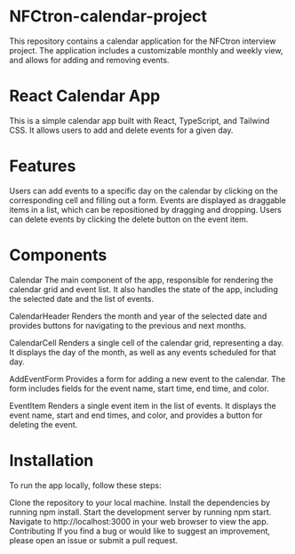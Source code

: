 # NFCtron-calendar-project
This repository contains a calendar application for the NFCtron interview project. The application includes a customizable monthly and weekly view, and allows for adding and removing events.


# React Calendar App
This is a simple calendar app built with React, TypeScript, and Tailwind CSS. It allows users to add and delete events for a given day.

# Features
Users can add events to a specific day on the calendar by clicking on the corresponding cell and filling out a form.
Events are displayed as draggable items in a list, which can be repositioned by dragging and dropping.
Users can delete events by clicking the delete button on the event item.

# Components

Calendar
The main component of the app, responsible for rendering the calendar grid and event list. It also handles the state of the app, including the selected date and the list of events.

CalendarHeader
Renders the month and year of the selected date and provides buttons for navigating to the previous and next months.

CalendarCell
Renders a single cell of the calendar grid, representing a day. It displays the day of the month, as well as any events scheduled for that day.

AddEventForm
Provides a form for adding a new event to the calendar. The form includes fields for the event name, start time, end time, and color.

EventItem
Renders a single event item in the list of events. It displays the event name, start and end times, and color, and provides a button for deleting the event.

# Installation
To run the app locally, follow these steps:

Clone the repository to your local machine.
Install the dependencies by running npm install.
Start the development server by running npm start.
Navigate to http://localhost:3000 in your web browser to view the app.
Contributing
If you find a bug or would like to suggest an improvement, please open an issue or submit a pull request.
